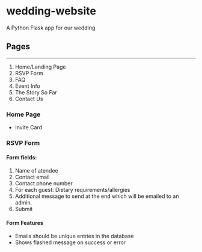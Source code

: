 # wedding-website
A Python Flask app for our wedding

## Pages
---
1. Home/Landing Page
2. RSVP Form
3. FAQ
4. Event Info
5. The Story So Far
6. Contact Us

### Home Page
* Invite Card

### RSVP Form
#### Form fields:
1. Name of atendee
2. Contact email
3. Contact phone number
4. For each guest: Dietary requirements/allergies
5. Additional message to send at the end which will be emailed to an admin.
6. Submit

#### Form Features
* Emails should be unique entries in the database
* Shows flashed message on success or error


